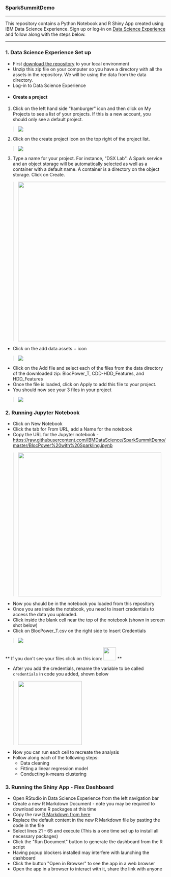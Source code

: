### SparkSummitDemo
--- 

This repository contains a Python Notebook and R Shiny App created using IBM Data Science Experience.  Sign up or log-in on [Data Science Experience](http://datascience.ibm.com/) and follow along with the steps below.

--- 

### 1. Data Science Experience Set up
- First [download the repository](https://github.com/IBMDataScience/SparkSummitDemo/archive/master.zip) to your local environment
- Unzip this zip file on your computer so you have a directory with all the assets in the repository.  We will be using the data from the data directory.  
- Log-in to Data Science Experience
- #### Create a project

1. Click on the left hand side "hamburger" icon and then click on My Projects to see a list of your projects. If this is a new account, you should only see a default project.

 >  <img src="https://github.com/IBMDataScience/wow-lab-to-production/blob/master/images/my-projects.png?raw=true"/>

2. Click on the create project icon on the top right of the project list.

 >  <img src="https://github.com/IBMDataScience/wow-lab-to-production/blob/master/images/create-new-project.png?raw=true" />

3. Type a name for your project. For instance, "DSX Lab". A Spark service and an object storage will be automatically selected as well as a container with a default name. A container is a directory on the object storage. Click on Create.

 >  <img src="https://github.com/IBMDataScience/wow-lab-to-production/blob/master/images/create-project.png?raw=true" width="512" height="499" />

- Click on the add data assets + icon

 >  <img src="https://github.com/IBMDataScience/wow-lab-to-production/blob/master/images/add-data-asset.png"/>

- Click on the Add file and select each of the files from the data directory of the downloaded zip: BlocPower_T, CDD-HDD_Features, and HDD_Features
- Once the file is loaded, click on Apply to add this file to your project.
- You should now see your 3 files in your project

 >  <img src="https://raw.githubusercontent.com/IBMDataScience/SparkSummitDemo/master/Screenshots/uploaded%20data.png"/>



### 2. Running Jupyter Notebook
- Click on New Notebook
- Click the tab for From URL, add a Name for the notebook 
- Copy the URL for the Jupyter notebook - https://raw.githubusercontent.com/IBMDataScience/SparkSummitDemo/master/BlocPower%20with%20Sparkling.ipynb

>  <img src="https://raw.githubusercontent.com/IBMDataScience/SparkSummitDemo/master/Screenshots/new%20notebook.png?raw=true" width="450"/>

- Now you should be in the notebook you loaded from this repository
- Once you are inside the notebook, you need to insert credentials to access the data you uploaded.
- Click inside the blank cell near the top of the notebook (shown in screen shot below)
- Click on BlocPower_T.csv on the right side to Insert Credentials 

>  <img src="https://raw.githubusercontent.com/IBMDataScience/SparkSummitDemo/master/Screenshots/addingcredentials.png?raw=true"/>

** If you don't see your files click on this icon: <img src="https://raw.githubusercontent.com/IBMDataScience/SparkSummitDemo/master/Screenshots/dataicon.png?raw=true" width="40" />  ** 

- After you add the credentials, rename the variable to be called `credentials` in code you added, shown below

>  <img src="https://raw.githubusercontent.com/IBMDataScience/SparkSummitDemo/master/Screenshots/code%20snip.png?raw=true" width = "200" />


- Now you can run each cell to recreate the analysis
- Follow along each of the following steps:
  - Data cleaning
  - Fitting a linear regression model
  - Conducting k-means clustering

### 3. Running the Shiny App - Flex Dashboard
- Open RStudio in Data Science Experience from the left navigation bar 
- Create a new R Markdown Document - note you may be required to download some R packages at this time
- Copy the raw [R Markdown from here](https://raw.githubusercontent.com/IBMDataScience/SparkSummitDemo/master/shinyDemo.Rmd)
- Replace the default content in the new R Markdown file by pasting the code in the file
- Select lines 21 - 65 and execute (This is a one time set up to install all necessary packages)
- Click the "Run Document" button to generate the dashboard from the R script
 - Having popup blockers installed may interfere with launching the dashboard
 - Click the button "Open in Browser" to see the app in a web browser
- Open the app in a browser to interact with it, share the link with anyone
